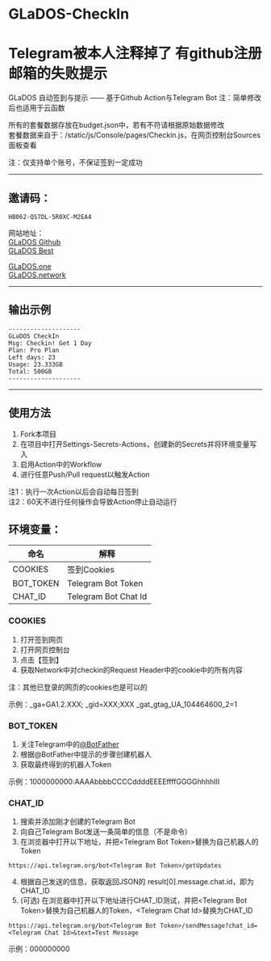 # GLaDOS-CheckIn 
# Telegram被本人注释掉了 有github注册邮箱的失败提示 

GLaDOS 自动签到与提示 —— 基于Github Action与Telegram Bot 
注：简单修改后也适用于云函数  

所有的套餐数据存放在budget.json中，若有不符请根据原始数据修改   
套餐数据来自于：/static/js/Console/pages/Checkin.js，在网页控制台Sources面板查看   

注：仅支持单个账号，不保证签到一定成功

---

## 邀请码：  
```
HB062-QS7DL-5R0XC-M2EA4
```

网站地址：  
[GLaDOS Github](https://github.com/glados-network/GLaDOS)  
[GLaDOS Best](https://glados.best/) 

[GLaDOS.one](https://glados.one/)  
[GLaDOS.network](https://glados.network/)  

---

## 输出示例
```
--------------------
GLaDOS CheckIn
Msg: Checkin! Get 1 Day
Plan: Pro Plan
Left days: 23
Usage: 23.333GB
Total: 500GB
--------------------
```

---

## 使用方法
1. Fork本项目
2. 在项目中打开Settings-Secrets-Actions，创建新的Secrets并将环境变量写入
3. 启用Action中的Workflow
4. 进行任意Push/Pull request以触发Action

注1：执行一次Action以后会自动每日签到  
注2：60天不进行任何操作会导致Action停止自动运行  

## 环境变量：

| 命名      | 解释                 |
| --------- | -------------------- |
| COOKIES   | 签到Cookies          |
| BOT_TOKEN | Telegram Bot Token   |
| CHAT_ID   | Telegram Bot Chat Id |
  
### COOKIES
1. 打开签到网页
2. 打开网页控制台
3. 点击【签到】
4. 获取Network中对checkin的Request Header中的cookie中的所有内容  

注：其他已登录的网页的cookies也是可以的
  
示例：_ga=GA1.2.XXX; _gid=XXX;XXX _gat_gtag_UA_104464600_2=1
  
### BOT_TOKEN
1. 关注Telegram中的[@BotFather](https://telegram.me/BotFather)
2. 根据@BotFather中提示的步骤创建机器人
3. 获取最终得到的机器人Token
  
示例：1000000000:AAAAbbbbCCCCddddEEEEffffGGGGhhhhIII
  
### CHAT_ID
1. 搜索并添加刚才创建的Telegram Bot
2. 向自己Telegram Bot发送一条简单的信息（不是命令）
3. 在浏览器中打开以下地址，并把\<Telegram Bot Token\>替换为自己机器人的Token
```
https://api.telegram.org/bot<Telegram Bot Token>/getUpdates
```
4. 根据自己发送的信息，获取返回JSON的 result\[0\].message.chat.id，即为CHAT_ID
5. (可选) 在浏览器中打开以下地址进行CHAT_ID测试，并把\<Telegram Bot Token\>替换为自己机器人的Token，\<Telegram Chat Id\>替换为CHAT_ID
```
https://api.telegram.org/bot<Telegram Bot Token>/sendMessage?chat_id=<Telegram Chat Id>&text=Test Message
```
  
示例：000000000
